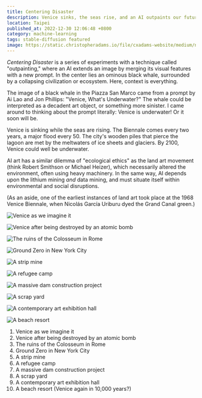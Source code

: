 ```yaml
---
title: Centering Disaster
description: Venice sinks, the seas rise, and an AI outpaints our future
location: Taipei
published_at: 2022-12-30 12:06:48 +0800
category: machine-learning
tags: stable-diffusion featured
image: https://static.christopheradams.io/file/cxadams-website/medium/nextcloud/Drive/AI/StableDiffusion/2022-09/venice_underwater_01/20220915105932_00047_St_Marks_Square_clock_tower_Venice_view_from_above_flooded_disaster_water_from_the_sea.jpg
---
```


*Centering Disaster* is a series of experiments with a technique called
"outpainting," where an AI extends an image by merging its visual features
with a new prompt. In the center lies an ominous black whale, surrounded by a
collapsing civilization or ecosystem. Here, context is everything.

The image of a black whale in the Piazza San Marco came from a prompt by Ai Lao
and Jon Phillips: "Venice, What's Underwater?" The whale could be interpreted as
a decadent art object, or something more sinister. I came around to thinking
about the prompt literally: Venice is underwater! Or it soon will be.

Venice is sinking while the seas are rising. The Biennale comes every two years,
a major flood every 50. The city's wooden piles that pierce the lagoon are met
by the meltwaters of ice sheets and glaciers. By 2100, Venice could well be
underwater.

AI art has a similar dilemma of "ecological ethics" as the land art movement (think Robert Smithson or Michael Heizer), which necessarily altered the environment, often using heavy machinery. In the same way, AI depends upon the lithium mining *and* data mining, and must situate itself within environmental and social disruptions.

(As an aside, one of the earliest instances of land art took place at the 1968 Venice Biennale, when Nicolás García Uriburu dyed the Grand Canal green.)

![Venice as we imagine it](https://static.christopheradams.io/file/cxadams-website/small/nextcloud/Drive/AI/StableDiffusion/2022-09/venice_underwater_01/20220915105932_00047_St_Marks_Square_clock_tower_Venice_view_from_above_flooded_disaster_water_from_the_sea.jpg)

![Venice after being destroyed by an atomic bomb](https://static.christopheradams.io/file/cxadams-website/small/nextcloud/Drive/AI/StableDiffusion/2022-09/venice_underwater_01/20220915120821_00002_Venice_destroyed_by_a_nuclear_bomb.jpg)

![The ruins of the Colosseum in Rome](https://static.christopheradams.io/file/cxadams-website/medium/nextcloud/Drive/AI/StableDiffusion/2022-10/centering_disaster/20221005064139_00001_looking_down_at_the_colosseum_with_gladiators_fighting.jpg)

![Ground Zero in New York City](https://static.christopheradams.io/file/cxadams-website/medium/nextcloud/Drive/AI/StableDiffusion/2022-10/centering_disaster/20221005081530_00010_looking_down_at_ground_zero_destruction_world_trade_center_remains_of_south_tower__the_pile_photograph_by_joel_meyerowitz.jpg)

![A strip mine](https://static.christopheradams.io/file/cxadams-website/medium/nextcloud/Drive/AI/StableDiffusion/2022-10/centering_disaster/20221005085340_00001_looking_down_at_Surface_mining_including_strip_mining_openpit_mining_landscape.jpg)

![A refugee camp](https://static.christopheradams.io/file/cxadams-website/medium/nextcloud/Drive/AI/StableDiffusion/2022-10/centering_disaster/20221005090947_00002_a_refugee_camp_for_Syrian_refugees_aerial_view.jpg)

![A massive dam construction project](https://static.christopheradams.io/file/cxadams-website/medium/nextcloud/Drive/AI/StableDiffusion/2022-10/centering_disaster/20221005092640_00001_looking_down_at_the_three_gorges_dam_dry_riverbed.jpg)

![A scrap yard](https://static.christopheradams.io/file/cxadams-website/medium/nextcloud/Drive/AI/StableDiffusion/2022-10/centering_disaster/20221005093243_00001_looking_down_on_a_scrap_yard_filled_with_old_cars.jpg)

![A contemporary art exhibition hall](https://static.christopheradams.io/file/cxadams-website/medium/nextcloud/Drive/AI/StableDiffusion/2022-09/venice_underwater_01/20220915125115_00019_looking_down_at_the_tate_modern_turbine_hall_filled_with_sand.jpg)

![A beach resort](https://static.christopheradams.io/file/cxadams-website/medium/nextcloud/Drive/AI/StableDiffusion/2022-09/venice_underwater_01/20220915123853_00000_museum_exhibition_huge_mural_on_the_wall_beach_scene_aerial_view.jpg)

1. Venice as we imagine it
2. Venice after being destroyed by an atomic bomb
3. The ruins of the Colosseum in Rome
4. Ground Zero in New York City
5. A strip mine
6. A refugee camp
7. A massive dam construction project
8. A scrap yard
9. A contemporary art exhibition hall
10. A beach resort (Venice again in 10,000 years?)
